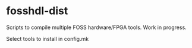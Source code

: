 # fosshdl-dist
Scripts to compile multiple FOSS hardware/FPGA tools. Work in progress.

Select tools to install in config.mk

